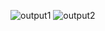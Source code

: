 ![output1](https://github.com/Amruta-Reddy/Python_Practice/assets/115242296/166beedc-3ebc-4739-bf71-ad83e8efdac8)
![output2](https://github.com/Amruta-Reddy/Python_Practice/assets/115242296/cf5389e3-75a4-42fb-b25e-d926e59ba2c9)

